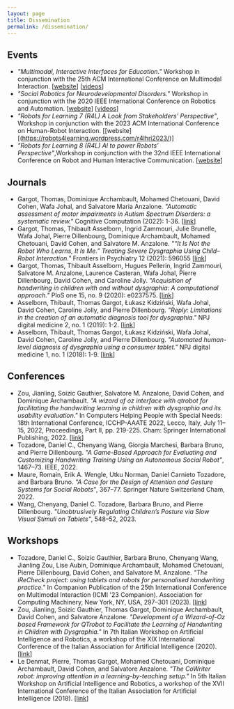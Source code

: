 ```yaml
---
layout: page
title: Dissemination
permalink: /dissemination/
---
```


## Events
- *"Multimodal, Interactive Interfaces for Education."* Workshop in conjunction with the 25th ACM International Conference on Multimodal Interaction. [[website](https://irecheck.github.io/icmi2023/)] [[videos](https://www.youtube.com/playlist?list=PLpVME1849bFlMTvQm-ZFpy5pS3vEhteh6)]
- *"Social Robotics for Neurodevelopmental Disorders."* Workshop in conjunction with the 2020 IEEE International Conference on Robotics and Automation. [[website](https://icra2020ndd.wordpress.com/)] [[videos](https://www.youtube.com/channel/UCMX-D4WIs27CVFFZvVIrWiw/)]
- *"Robots for Learning 7 (R4L) A Look from Stakeholders’ Perspective"*,  Workshop in conjunction with the 2023 ACM International Conference on Human-Robot Interaction.  [[website][(https://robots4learning.wordpress.com/r4lhri2023/)]
- *"Robots for Learning 8 (R4L) AI to power Robots’ Perspective"*,Workshop in conjunction with the 32nd IEEE International Conference on Robot and Human Interactive Communication. [[website](https://robots4learning.wordpress.com/r4lroman2023/)]

## Journals
- Gargot, Thomas, Dominique Archambault, Mohamed Chetouani, David Cohen, Wafa Johal, and Salvatore Maria Anzalone. *"Automatic assessment of motor impairments in Autism Spectrum Disorders: a systematic review."* Cognitive Computation (2022): 1-36. [[link](https://doi.org/10.1007/s12559-021-09940-8)]
- Gargot, Thomas, Thibault Asselborn, Ingrid Zammouri, Julie Brunelle, Wafa Johal, Pierre Dillenbourg, Dominique Archambault, Mohamed Chetouani, David Cohen, and Salvatore M. Anzalone. *"“It Is Not the Robot Who Learns, It Is Me.” Treating Severe Dysgraphia Using Child–Robot Interaction."* Frontiers in Psychiatry 12 (2021): 596055 [[link](https://doi.org/10.3389/fpsyt.2021.596055)]
- Gargot, Thomas, Thibault Asselborn, Hugues Pellerin, Ingrid Zammouri, Salvatore M. Anzalone, Laurence Casteran, Wafa Johal, Pierre Dillenbourg, David Cohen, and Caroline Jolly. *"Acquisition of handwriting in children with and without dysgraphia: A computational approach."* PloS one 15, no. 9 (2020): e0237575. [[link](https://doi.org/10.1371/journal.pone.0237575)]
- Asselborn, Thibault, Thomas Gargot, Łukasz Kidziński, Wafa Johal, David Cohen, Caroline Jolly, and Pierre Dillenbourg. *"Reply: Limitations in the creation of an automatic diagnosis tool for dysgraphia."* NPJ digital medicine 2, no. 1 (2019): 1-2. [[link](https://doi.org/10.1038/s41746-019-0115-z)]
- Asselborn, Thibault, Thomas Gargot, Łukasz Kidziński, Wafa Johal, David Cohen, Caroline Jolly, and Pierre Dillenbourg. *"Automated human-level diagnosis of dysgraphia using a consumer tablet."* NPJ digital medicine 1, no. 1 (2018): 1-9. [[link](https://doi.org/10.1038/s41746-018-0049-x)]

## Conferences
- Zou, Jianling, Soizic Gauthier, Salvatore M. Anzalone, David Cohen, and Dominique Archambault. *"A wizard of oz interface with qtrobot for facilitating the handwriting learning in children with dysgraphia and its usability evaluation."* In Computers Helping People with Special Needs: 18th International Conference, ICCHP-AAATE 2022, Lecco, Italy, July 11–15, 2022, Proceedings, Part II, pp. 219-225. Cham: Springer International Publishing, 2022. [[link](https://doi.org/10.1007/978-3-031-08645-8_26)]
- Tozadore, Daniel C., Chenyang Wang, Giorgia Marchesi, Barbara Bruno, and Pierre Dillenbourg. *"A Game-Based Approach for Evaluating and Customizing Handwriting Training Using an Autonomous Social Robot"*, 1467–73. IEEE, 2022.
- Maure, Romain, Erik A. Wengle, Utku Norman, Daniel Carnieto Tozadore, and Barbara Bruno. *"A Case for the Design of Attention and Gesture Systems for Social Robots"*, 367–77. Springer Nature Switzerland Cham, 2022.
- Wang, Chenyang, Daniel C. Tozadore, Barbara Bruno, and Pierre Dillenbourg. *"Unobtrusively Regulating Children’s Posture via Slow Visual Stimuli on Tablets"*, 548–52, 2023.
  


## Workshops
- Tozadore, Daniel C., Soizic Gauthier, Barbara Bruno, Chenyang Wang, Jianling Zou, Lise Aubin, Dominique Archambault, Mohamed Chetouani, Pierre Dillenbourg, David Cohen, and Salvatore M. Anzalone. *"The iReCheck project: using tablets and robots for personalised handwriting practice."* In Companion Publication of the 25th International Conference on Multimodal Interaction (ICMI '23 Companion). Association for Computing Machinery, New York, NY, USA, 297–301 (2023). [[link](https://doi.org/10.1145/3610661.3616178)]
- Zou, Jianling, Soizic Gauthier, Thomas Gargot, Dominique Archambault, David Cohen, and Salvatore Anzalone. *"Development of a Wizard-of-Oz based Framework for QTrobot to Facilitate the Learning of Handwriting in Children with Dysgraphia."* In 7th Italian Workshop on Artificial Intelligence and Robotics, a workshop of the XIX International Conference of the Italian Association for Artificial Intelligence (2020). [[link](https://ceur-ws.org/Vol-2806/)]
- Le Denmat, Pierre, Thomas Gargot, Mohamed Chetouani, Dominique Archambault, David Cohen, and Salvatore Anzalone. *"The CoWriter robot: improving attention in a learning-by-teaching setup."* In 5th Italian Workshop on Artificial Intelligence and Robotics, a workshop of the XVII International Conference of the Italian Association for Artificial Intelligence (2018). [[link](http://ceur-ws.org/Vol-2352/)]
